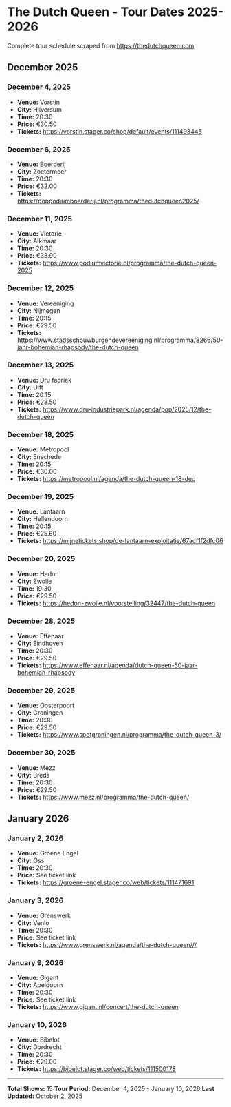 # The Dutch Queen - Tour Dates 2025-2026

Complete tour schedule scraped from https://thedutchqueen.com

## December 2025

### December 4, 2025

- **Venue:** Vorstin
- **City:** Hilversum
- **Time:** 20:30
- **Price:** €30.50
- **Tickets:** https://vorstin.stager.co/shop/default/events/111493445

### December 6, 2025

- **Venue:** Boerderij
- **City:** Zoetermeer
- **Time:** 20:30
- **Price:** €32.00
- **Tickets:** https://poppodiumboerderij.nl/programma/thedutchqueen2025/

### December 11, 2025

- **Venue:** Victorie
- **City:** Alkmaar
- **Time:** 20:30
- **Price:** €33.90
- **Tickets:** https://www.podiumvictorie.nl/programma/the-dutch-queen-2025

### December 12, 2025

- **Venue:** Vereeniging
- **City:** Nijmegen
- **Time:** 20:15
- **Price:** €29.50
- **Tickets:** https://www.stadsschouwburgendevereeniging.nl/programma/8266/50-jahr-bohemian-rhapsody/the-dutch-queen

### December 13, 2025

- **Venue:** Dru fabriek
- **City:** Ulft
- **Time:** 20:15
- **Price:** €28.50
- **Tickets:** https://www.dru-industriepark.nl/agenda/pop/2025/12/the-dutch-queen

### December 18, 2025

- **Venue:** Metropool
- **City:** Enschede
- **Time:** 20:15
- **Price:** €30.00
- **Tickets:** https://metropool.nl/agenda/the-dutch-queen-18-dec

### December 19, 2025

- **Venue:** Lantaarn
- **City:** Hellendoorn
- **Time:** 20:15
- **Price:** €25.60
- **Tickets:** https://mijnetickets.shop/de-lantaarn-exploitatie/67acf1f2dfc06

### December 20, 2025

- **Venue:** Hedon
- **City:** Zwolle
- **Time:** 19:30
- **Price:** €29.50
- **Tickets:** https://hedon-zwolle.nl/voorstelling/32447/the-dutch-queen

### December 28, 2025

- **Venue:** Effenaar
- **City:** Eindhoven
- **Time:** 20:30
- **Price:** €29.50
- **Tickets:** https://www.effenaar.nl/agenda/dutch-queen-50-jaar-bohemian-rhapsody

### December 29, 2025

- **Venue:** Oosterpoort
- **City:** Groningen
- **Time:** 20:30
- **Price:** €29.50
- **Tickets:** https://www.spotgroningen.nl/programma/the-dutch-queen-3/

### December 30, 2025

- **Venue:** Mezz
- **City:** Breda
- **Time:** 20:30
- **Price:** €29.50
- **Tickets:** https://www.mezz.nl/programma/the-dutch-queen/

## January 2026

### January 2, 2026

- **Venue:** Groene Engel
- **City:** Oss
- **Time:** 20:30
- **Price:** See ticket link
- **Tickets:** https://groene-engel.stager.co/web/tickets/111471691

### January 3, 2026

- **Venue:** Grenswerk
- **City:** Venlo
- **Time:** 20:30
- **Price:** See ticket link
- **Tickets:** https://www.grenswerk.nl/agenda/the-dutch-queen///

### January 9, 2026

- **Venue:** Gigant
- **City:** Apeldoorn
- **Time:** 20:30
- **Price:** See ticket link
- **Tickets:** https://www.gigant.nl/concert/the-dutch-queen

### January 10, 2026

- **Venue:** Bibelot
- **City:** Dordrecht
- **Time:** 20:30
- **Price:** €29.00
- **Tickets:** https://bibelot.stager.co/web/tickets/111500178

---

**Total Shows:** 15
**Tour Period:** December 4, 2025 - January 10, 2026
**Last Updated:** October 2, 2025
